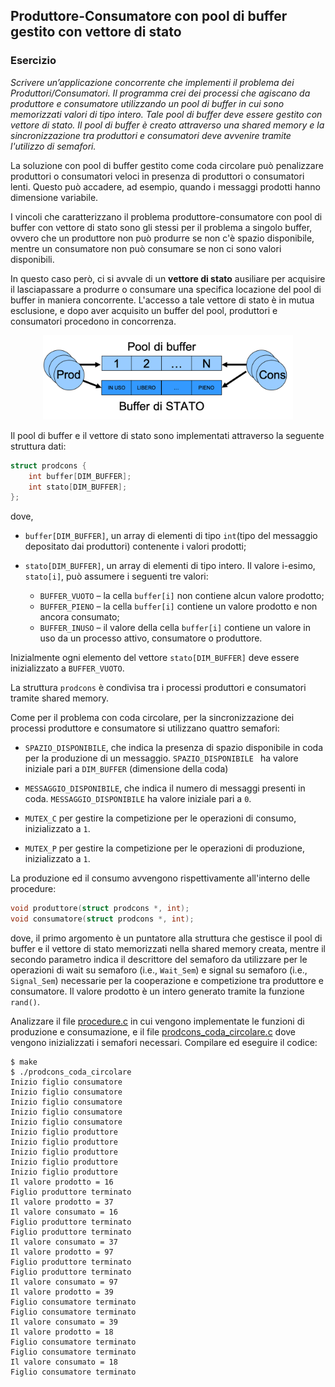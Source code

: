 ## Produttore-Consumatore con pool di buffer gestito con vettore di stato

### Esercizio

*Scrivere un’applicazione concorrente che implementi il problema dei Produttori/Consumatori.
Il programma crei dei processi che agiscano da produttore e consumatore utilizzando un pool di buffer in cui sono memorizzati valori di tipo intero. Tale pool di buffer deve essere gestito con vettore di stato. Il pool di buffer è creato attraverso una shared memory e la sincronizzazione tra produttori e consumatori deve avvenire tramite l'utilizzo di semafori.*

La soluzione con pool di buffer gestito come coda circolare può penalizzare produttori o consumatori veloci in presenza di produttori o consumatori lenti. Questo può accadere, ad esempio, quando i messaggi prodotti hanno dimensione variabile.

I vincoli che caratterizzano il problema produttore-consumatore con pool di buffer con vettore di stato sono gli stessi per il problema a singolo buffer, ovvero che un produttore non può produrre se non c'è spazio disponibile, mentre un consumatore non può consumare se non ci sono valori disponibili.

In questo caso però, ci si avvale di un **vettore di stato** ausiliare per acquisire il lasciapassare a produrre o consumare una specifica locazione del pool di buffer in maniera concorrente.
L'accesso a tale vettore di stato è in mutua esclusione, e dopo aver acquisito un buffer del pool, produttori e consumatori procedono in concorrenza.


<p align="center">
<img src="../images/prod_cons_mult_buffer_vett_stato.png" width="400">
</p>

Il pool di buffer e il vettore di stato sono implementati attraverso la seguente struttura dati:

```c
struct prodcons {
    int buffer[DIM_BUFFER];
    int stato[DIM_BUFFER];
};
```

dove,

- ``buffer[DIM_BUFFER]``, un array di elementi di tipo ``int``(tipo del messaggio depositato dai produttori) contenente i valori prodotti;

- ``stato[DIM_BUFFER]``, un array di elementi di tipo intero. Il valore i-esimo, ``stato[i]``, può assumere i seguenti tre valori:
	- ``BUFFER_VUOTO`` – la cella ``buffer[i]`` non contiene alcun valore prodotto; 
	- ``BUFFER_PIENO`` – la cella ``buffer[i]`` contiene un valore prodotto e non ancora consumato;
	- ``BUFFER_INUSO`` – il valore della cella ``buffer[i]`` contiene un valore in uso da un processo attivo, consumatore o produttore.

Inizialmente ogni elemento del vettore ``stato[DIM_BUFFER]`` deve essere inizializzato a ``BUFFER_VUOTO``.

La struttura ``prodcons`` è condivisa tra i processi produttori e consumatori tramite shared memory.

Come per il problema con coda circolare, per la sincronizzazione dei processi produttore e consumatore si utilizzano quattro semafori: 

- ``SPAZIO_DISPONIBILE``, che indica la presenza di spazio disponibile in coda per la produzione di un messaggio. ``SPAZIO_DISPONIBILE `` ha valore iniziale pari a ``DIM_BUFFER`` (dimensione della coda)

- ``MESSAGGIO_DISPONIBILE``, che indica il numero di messaggi presenti in coda. ``MESSAGGIO_DISPONIBILE`` ha valore iniziale pari a ``0``.

- ``MUTEX_C`` per gestire la competizione per le operazioni di consumo, inizializzato a ``1``.
- ``MUTEX_P`` per gestire la competizione per le operazioni di produzione, inizializzato a ``1``.

La produzione ed il consumo avvengono rispettivamente all'interno delle procedure:

```c
void produttore(struct prodcons *, int);
void consumatore(struct prodcons *, int);
```

dove, il primo argomento è un puntatore alla struttura che gestisce il pool di buffer e il vettore di stato memorizzati nella shared memory creata, mentre il secondo parametro indica il descrittore del semaforo da utilizzare per le operazioni di wait su semaforo (i.e., ``Wait_Sem``) e signal su semaforo (i.e., ``Signal_Sem``) necessarie per la cooperazione e competizione tra produttore e consumatore.
Il valore prodotto è un intero generato tramite la funzione ``rand()``.

Analizzare il file [procedure.c](procedure.c) in cui vengono implementate le funzioni di produzione e consumazione, e il file [prodcons_coda_circolare.c](prodcons_coda_circolare.c) dove vengono inizializzati i semafori necessari.
Compilare ed eseguire il codice:

```console
$ make
$ ./prodcons_coda_circolare
Inizio figlio consumatore
Inizio figlio consumatore
Inizio figlio consumatore
Inizio figlio consumatore
Inizio figlio consumatore
Inizio figlio produttore
Inizio figlio produttore
Inizio figlio produttore
Inizio figlio produttore
Inizio figlio produttore
Il valore prodotto = 16
Figlio produttore terminato
Il valore prodotto = 37
Il valore consumato = 16
Figlio produttore terminato
Figlio produttore terminato
Il valore consumato = 37
Il valore prodotto = 97
Figlio produttore terminato
Figlio produttore terminato
Il valore consumato = 97
Il valore prodotto = 39
Figlio consumatore terminato
Figlio consumatore terminato
Il valore consumato = 39
Il valore prodotto = 18
Figlio consumatore terminato
Figlio consumatore terminato
Il valore consumato = 18
Figlio consumatore terminato
```




